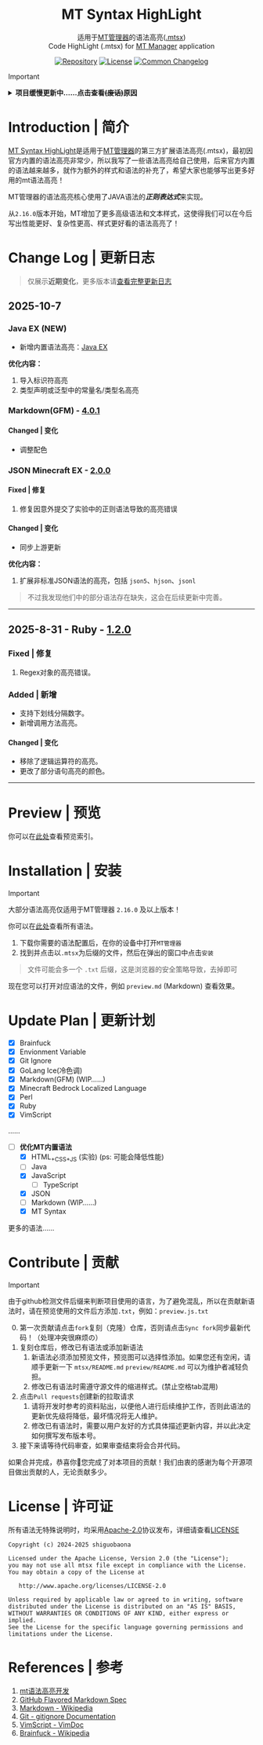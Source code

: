 <h1 align="center"><b>MT Syntax HighLight</b></h1>
<p align="center">
  适用于<a href="https://mt2.cn">MT管理器</a>的语法高亮(<a href="https://mt2.cn/guide/file/mt-syntax.html">.mtsx</a>)<br>
  Code HighLight (.mtsx) for <a href="https://mt2.cn">MT Manager</a> application
</p>

<p align="center">
<a href="https://github.com/guobao2333/MT-syntax-highlight"><img alt="Repository" src="https://img.shields.io/badge/Github-%230A0A0A.svg?&style=flat-square&logo=Github&logoColor=white"/></a>
<a href="https://github.com/guobao2333/MT-syntax-highlight/LICENSE"><img alt="License" src="https://img.shields.io/github/license/guobao2333/MT-syntax-highlight?style=flat&logo=apache&label=Licence&color=blue"></a>
<a href="https://common-changelog.org"><img alt="Common Changelog" src="https://common-changelog.org/badge.svg"/></a>
</p>

> [!IMPORTANT]
> <details>
> <summary><b>项目缓慢更新中……点击查看<s>(废话)</s>原因</b></summary>
> <br><p>虽然我知道我写的性能不好，但我依旧在改进和使用自己编写的语法高亮，因为我为自己所创造出的内容感到骄傲。在后续可能只会进行少量更新，但更新频率将会无限趋近于停更。我的精力并不足以让我维护这些项目，因为我可能需要花费比别人多10倍甚至更多的时间去完成，甚至还做不到同等程度。所以我并不相信“努力就一定会成功”这种狗屁鸡汤，我相信的不是努力，而是天赋与坚持的相互成就，因为无法坚持和没有天赋的后果就是白费力气。</p>
</details>

# Introduction | 简介
[MT Syntax HighLight](https://github.com/guobao2333/MT-syntax-highlight)是适用于[MT管理器](https://mt2.cn)的第三方扩展语法高亮(.mtsx)，最初因官方内置的语法高亮非常少，所以我写了一些语法高亮给自己使用，后来官方内置的语法越来越多，就作为额外的样式和语法的补充了，希望大家也能够写出更多好用的mt语法高亮！

MT管理器的语法高亮核心使用了JAVA语法的***正则表达式***来实现。

从`2.16.0`版本开始，MT增加了更多高级语法和文本样式，这使得我们可以在今后写出性能更好、复杂性更高、样式更好看的语法高亮了！

# Change Log | 更新日志
> 仅展示**近期变化**，更多版本请[查看完整更新日志](CHANGELOG.md)
## 2025-10-7
### Java EX (NEW)

+ 新增内置语法高亮：[Java EX](mtsx/java.mtsx)

**优化内容：**
1. 导入标识符高亮
2. 类型声明或泛型中的常量名/类型名高亮

### Markdown(GFM) - [4.0.1](https://github.com/guobao2333/MT-syntax-highlight/commit/385714e)
#### Changed | 变化

* 调整配色

### JSON Minecraft EX - [2.0.0](https://github.com/guobao2333/MT-syntax-highlight/commit/be35a81)
#### Fixed | 修复

1. 修复因意外提交了实验中的正则语法导致的高亮错误

#### Changed | 变化

* 同步上游更新

**优化内容：**
1. 扩展非标准JSON语法的高亮，包括 `json5`、`hjson`、`jsonl`
> 不过我发现他们中的部分语法存在缺失，这会在后续更新中完善。

___
## 2025-8-31 - Ruby - [1.2.0](https://github.com/guobao2333/MT-syntax-highlight/commit/0175f49)
### Fixed | 修复

1. Regex对象的高亮错误。

### Added | 新增

* 支持下划线分隔数字。
* 新增调用方法高亮。

#### Changed | 变化

* 移除了逻辑运算符的高亮。
* 更改了部分语句高亮的颜色。

___
# Preview | 预览
你可以在[此处](preview/)查看预览索引。

# Installation | 安装
> [!IMPORTANT]
> 大部分语法高亮仅适用于MT管理器 `2.16.0` 及以上版本！

你可以在[此处](mtsx/)查看所有语法。

1. 下载你需要的语法配置后，在你的设备中打开`MT管理器`
2. 找到并点击以`.mtsx`为后缀的文件，然后在弹出的窗口中点击`安装`
> 文件可能会多一个 `.txt` 后缀，这是浏览器的安全策略导致，去掉即可

现在您可以打开对应语法的文件，例如 `preview.md` (Markdown) 查看效果。

# Update Plan | 更新计划
- [x] Brainfuck
- [x] Envionment Variable
- [x] Git Ignore
- [x] GoLang Ice(冷色调)
- [x] Markdown(GFM) (WIP……)
- [x] Minecraft Bedrock Localized Language
- [x] Perl
- [x] Ruby
- [x] VimScript

……

- [ ] **优化MT内置语法**
  - [x] HTML<sub>+CSS+JS</sub> (实验) (ps: 可能会降低性能)
  - [ ] Java
  - [x] JavaScript
    - [ ] TypeScript
  - [x] JSON
  - [ ] Markdown (WIP……)
  - [x] MT Syntax

更多的语法……

# Contribute | 贡献
> [!IMPORTANT]
> 由于github检测文件后缀来判断项目使用的语言，为了避免混乱，所以在贡献新语法时，请在预览使用的文件后方添加`.txt`，例如：`preview.js.txt`  

0. 第一次贡献请点击`fork`复刻（克隆）仓库，否则请点击`Sync fork`同步最新代码！（处理冲突很麻烦の）
1. 复刻仓库后，修改已有语法或添加新语法
   1. 新语法必须添加预览文件，预览图可以选择性添加。如果您还有空闲，请顺手更新一下 `mtsx/README.md` `preview/README.md` 可以为维护者减轻负担。
   2. 修改已有语法时需遵守源文件的缩进样式。(禁止空格tab混用)
2. 点击`Pull requests`创建新的拉取请求
   1. 请将开发时参考的资料贴出，以便他人进行后续维护工作，否则此语法的更新优先级将降低，最坏情况将无人维护。
   2. 修改已有语法时，需要以用户友好的方式具体描述更新内容，并以此决定如何撰写发布版本号。
3. 接下来请等待代码审查，如果审查结束将会合并代码。

如果合并完成，恭喜你🎉您完成了对本项目的贡献！我们由衷的感谢为每个开源项目做出贡献的人，无论贡献多少。

# License | 许可证
所有语法无特殊说明时，均采用[Apache-2.0](http://www.apache.org/licenses/LICENSE-2.0)协议发布，详细请查看[LICENSE](./LICENSE)

    Copyright (c) 2024-2025 shiguobaona

    Licensed under the Apache License, Version 2.0 (the "License");
    you may not use all mtsx file except in compliance with the License.
    You may obtain a copy of the License at

       http://www.apache.org/licenses/LICENSE-2.0

    Unless required by applicable law or agreed to in writing, software
    distributed under the License is distributed on an "AS IS" BASIS,
    WITHOUT WARRANTIES OR CONDITIONS OF ANY KIND, either express or implied.
    See the License for the specific language governing permissions and
    limitations under the License.

# References | 参考
1. [mt语法高亮开发](https://mt2.cn/guide/file/mt-syntax.html)
2. [GitHub Flavored Markdown Spec](https://github.github.com/gfm)
3. [Markdown - Wikipedia](https://wikipedia.org/wiki/Markdown)
4. [Git - gitignore Documentation](https://git-scm.com/docs/gitignore)
5. [VimScript - VimDoc](https://vimdoc.sourceforge.net/htmldoc/usr_41.html)
6. [Brainfuck - Wikipedia](https://wikipedia.org/wiki/Brainfuck)
